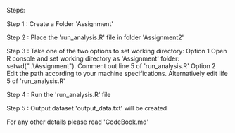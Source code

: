 Steps:

Step 1 : Create a Folder 'Assignment'

Step 2 : Place the 'run_analysis.R' file  in folder 'Assignment2'

Step 3 : 
Take one of the two options to set working directory:
Option 1
Open R console and set working directory as 'Assignment' folder: setwd("..\Assignment"). Comment out line 5 of 'run_analysis.R'
Option 2
Edit the path according to your machine specifications. 
Alternatively edit life 5 of 'run_analysis.R'

Step 4 : Run the 'run_analysis.R' file

Step 5 : Output dataset 'output_data.txt' will be created

For any other details please read 'CodeBook.md'
 
 